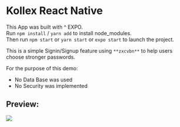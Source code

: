 # Kollex React Native

This App was built with ^ EXPO.  
Run `npm install` / `yarn add` to install node_modules.  
Then run `npm start` or `yarn start` or `expo start` to launch the project.  

This is a simple Signin/Signup feature using `**zxcvbn**` to help users choose stronger passwords.

For the purpose of this demo:

- No Data Base was used
- No Security was implemented

## Preview:
![](kollex.gif)
